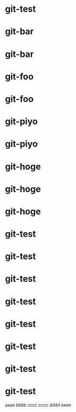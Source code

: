 # git-test
# git-bar
# git-bar
# git-foo
# git-foo
# git-piyo
# git-piyo
# git-hoge
# git-hoge
# git-hoge
# git-test
# git-test
# git-test
# git-test
# git-test
# git-test
# git-test
# git-test
aaaa
bbbb
cccc
cccc
dddd
eeee
